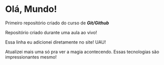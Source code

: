 # Olá, Mundo!
 
 Primeiro repositório criado do curso de ***Git/Github***

 Repositório criado durante uma aula ao vivo!
 
 Essa linha eu adicionei diretamente no site! UAU!
 
 Atualizei mais uma só pra ver a magia acontecendo. Essas tecnologias são impressionantes mesmo!
